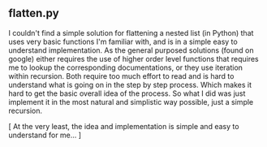 ## flatten.py
I couldn't find a simple solution for flattening a nested list (in Python) that
uses very basic functions I'm familiar with, and is in a simple easy to
understand implementation. As the general purposed solutions (found on google)
either requires the use of higher order level functions that requires me to
lookup the corresponding documentations, or they use iteration within recursion.
Both require too much effort to read and is hard to understand what is going on
in the step by step process. Which makes it hard to get the basic overall idea
of the process. So what I did was just implement it in the most natural and
simplistic way possible, just a simple recursion.

[ At the very least, the idea and implementation is simple and easy to
understand for me... ]
